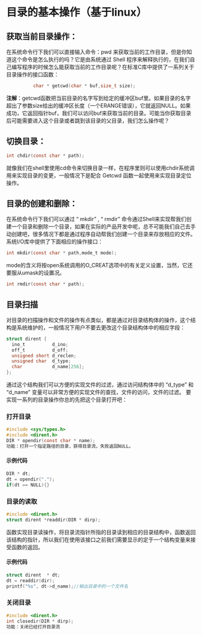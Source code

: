 # 目录的基本操作（基于linux）
## 获取当前目录操作：

在系统命令行下我们可以直接输入命令：pwd 来获取当前的工作目录，但是你知道这个命令是怎么执行的吗？它是由系统通过 Shell 程序来解释执行的，在我们自己编写程序的时候怎么能获取当前的工作目录呢？在标准C库中提供了一系列关于目录操作的接口函数：
```c
          char * getcwd(char * buf,size_t size);
```          
**注解**：getcwd函数把当前目录的名字写到给定的缓冲区buf里。如果目录的名字超出了参数size给出的缓冲区长度（一个ERANGE错误），它就返回NULL。如果成功，它返回指针buf，我们可以访问buf来获取当前的目录。可能当你获取目录后可能需要进入这个目录或者跳到该目录的父目录，我们怎么操作呢？

## 切换目录：
```c
int chdir(const char * path);
```
就像我们在shell里使用cd命令来切换目录一样，在程序里则可以使用chdir系统调用来实现目录的变更，一般情况下是配合 Getcwd 函数一起使用来实现目录定位操作。

## 目录的创建和删除：
在系统命令行下我们可以通过 “ mkdir” , “ rmdir” 命令通过Shell来实现帮我们创建一个目录和删除一个目录，如果在实际的产品开发中呢，总不可能我们自己去手动创建吧，很多情况下都是通过程序自动帮我们创建一个目录来存放相应的文件。系统I/O库中提供了下面相应的操作接口：
```c
int mkdir(const char * path,mode_t mode);
```
mode的含义将按open系统调用的O_CREAT选项中的有关定义设置，当然，它还要服从umask的设置况。     
```c
int rmdir(const char * path);
```
## 目录扫描
对目录的扫描操作和文件的操作有点类似，都是通过对目录结构体的操作，这个结构是系统维护的，一般情况下用户不要去更改这个目录结构体中的相应字段：
```c
struct dirent {
  ino_t          d_ino;      
  off_t          d_off;      
  unsigned short d_reclen;   
  unsigned char  d_type;     
  char           d_name[256];
};
```
通过这个结构我们可以方便的实现文件的过滤，通过访问结构体中的 “d_type” 和 “d_name” 变量可以非常方便的实现文件的查找，文件的访问，文件的过滤。
要实现一系列的目录操作你总的先把这个目录打开吧：
### 打开目录
```c
#include <sys/types.h>
#include <dirent.h>
DIR * opendir(const char * name);
功能：打开一个指定路径的目录，获得目录流，失败返回NULL。
```
#### 示例代码
```c
DIR * dt;
dt = opendir(".");
if(dt == NULL){}
```

### 目录的读取
```c
#include <dirent.h>
struct dirent *readdir(DIR * dirp);
```
函数实现目录读操作，将目录流指针所指的目录读到相应的目录结构中，函数返回该结构的指针，所以我们在使用该接口之前我们需要显示的定于一个结构变量来接受函数的返回。
#### 示例代码
```c
struct dirent  * dt;
dt = readdir(dir);
printf("%s", dt->d_name);//输出目录中的一个文件名
```
### 关闭目录
```c
#include <dirent.h>
int closedir(DIR * dirp);
功能：关闭已经打开目录流
```
